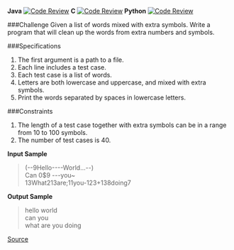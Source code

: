 **Java** [![Code Review](http://www.zomis.net/codereview/shield/?qid=97356)](http://codereview.stackexchange.com/q/97356/49181)
**C** [![Code Review](http://www.zomis.net/codereview/shield/?qid=131730)](http://codereview.stackexchange.com/q/131730/49181)
**Python** [![Code Review](http://www.zomis.net/codereview/shield/?qid=131804)](http://codereview.stackexchange.com/q/131804/49181)

###Challenge
Given a list of words mixed with extra symbols. Write a program that will clean up the words from extra numbers and symbols.

###Specifications
1. The first argument is a path to a file.   
2. Each line includes a test case.
3. Each test case is a list of words.
4. Letters are both lowercase and uppercase, and mixed with extra symbols.
5. Print the words separated by spaces in lowercase letters.

###Constraints
1. The length of a test case together with extra symbols can be in a range from 10 to 100 symbols.
2. The number of test cases is 40.

**Input Sample**
>(--9Hello----World...--)  
Can 0$9 ---you~  
13What213are;11you-123+138doing7

**Output Sample**
>hello world  
can you  
what are you doing

[Source](https://www.codeeval.com/open_challenges/205/)